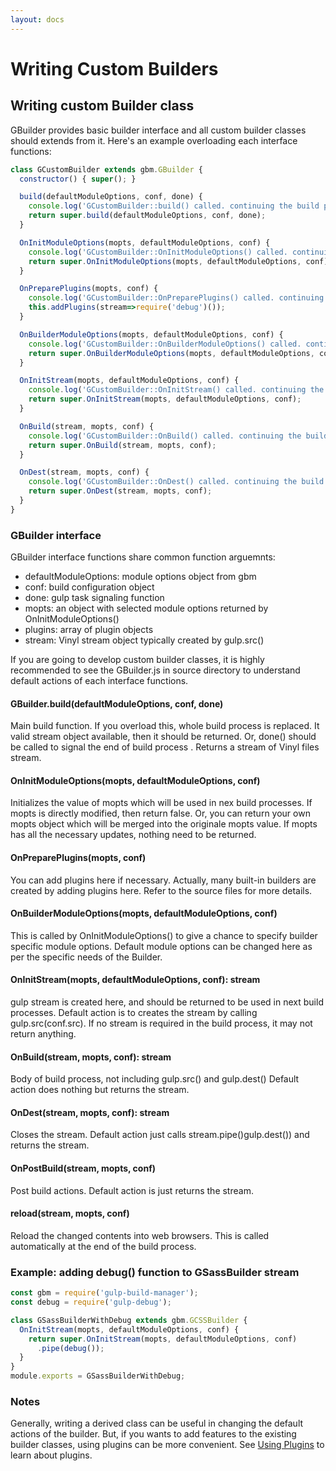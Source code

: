 ```yaml
---
layout: docs
---
```


# Writing Custom Builders

## Writing custom Builder class
GBuilder provides basic builder interface and all custom builder classes should extends from it. Here's an example overloading each interface functions:
```javascript
class GCustomBuilder extends gbm.GBuilder {
  constructor() { super(); }

  build(defaultModuleOptions, conf, done) {
    console.log('GCustomBuilder::build() called. continuing the build process...');
    return super.build(defaultModuleOptions, conf, done);
  }

  OnInitModuleOptions(mopts, defaultModuleOptions, conf) {
    console.log('GCustomBuilder::OnInitModuleOptions() called. continuing the build process...');
    return super.OnInitModuleOptions(mopts, defaultModuleOptions, conf);
  }

  OnPreparePlugins(mopts, conf) {
    console.log('GCustomBuilder::OnPreparePlugins() called. continuing the build process...');
    this.addPlugins(stream=>require('debug')());
  }

  OnBuilderModuleOptions(mopts, defaultModuleOptions, conf) {
    console.log('GCustomBuilder::OnBuilderModuleOptions() called. continuing the build process...');
    return super.OnBuilderModuleOptions(mopts, defaultModuleOptions, conf);
  }

  OnInitStream(mopts, defaultModuleOptions, conf) {
    console.log('GCustomBuilder::OnInitStream() called. continuing the build process...');
    return super.OnInitStream(mopts, defaultModuleOptions, conf);
  }

  OnBuild(stream, mopts, conf) {
    console.log('GCustomBuilder::OnBuild() called. continuing the build process...');
    return super.OnBuild(stream, mopts, conf);
  }

  OnDest(stream, mopts, conf) {
    console.log('GCustomBuilder::OnDest() called. continuing the build process...');
    return super.OnDest(stream, mopts, conf);
  }
}
```

### GBuilder interface
GBuilder interface functions share common function arguemnts:
  - defaultModuleOptions: module options object from gbm
  - conf: build configuration object
  - done: gulp task signaling function
  - mopts: an object with selected module options returned by OnInitModuleOptions()
  - plugins: array of plugin objects
  - stream: Vinyl stream object typically created by gulp.src()

If you are going to develop custom builder classes, it is highly recommended to see the GBuilder.js in source directory to understand default actions of each interface functions.


#### GBuilder.build(defaultModuleOptions, conf, done)
Main build function. If you overload this, whole build process is replaced.
It valid stream object available, then it should be returned. Or, done() should be called to signal the end of build process .
Returns a stream of Vinyl files stream.
  
#### OnInitModuleOptions(mopts, defaultModuleOptions, conf)
Initializes the value of mopts which will be used in nex build processes. If mopts is directly modified, then return false. Or, you can return your own mopts object which will be merged into the originale mopts value.
If mopts has all the necessary updates, nothing need to be returned.
 
#### OnPreparePlugins(mopts, conf)
You can add plugins here if necessary. Actually, many built-in builders are created by adding plugins here. Refer to the source files for more details.

#### OnBuilderModuleOptions(mopts, defaultModuleOptions, conf)
This is called by OnInitModuleOptions() to give a chance to specify builder specific module options. Default module options can be changed here as per the specific needs of the Builder.

#### OnInitStream(mopts, defaultModuleOptions, conf): stream
gulp stream is created here, and should be returned to be used in next build processes. Default action is to creates the stream by calling gulp.src(conf.src).
 If no stream is required in the build process, it may not return anything.
 
#### OnBuild(stream, mopts, conf): stream
Body of build process, not including gulp.src() and gulp.dest()
Default action does nothing but returns the stream.
 
#### OnDest(stream, mopts, conf): stream
Closes the stream. Default action just calls stream.pipe()gulp.dest()) and returns the stream.

#### OnPostBuild(stream, mopts, conf)
Post build actions. Default action is just returns the stream.

#### reload(stream, mopts, conf)
Reload the changed contents into web browsers. This is called automatically at the end of the build process.


### Example: adding debug() function to GSassBuilder stream
```javascript
const gbm = require('gulp-build-manager');
const debug = require('gulp-debug');

class GSassBuilderWithDebug extends gbm.GCSSBuilder {
  OnInitStream(mopts, defaultModuleOptions, conf) {
    return super.OnInitStream(mopts, defaultModuleOptions, conf)
      .pipe(debug());
  }
}
module.exports = GSassBuilderWithDebug;
```

### Notes
Generally, writing a derived class can be useful in changing the default actions of the builder. But, if you wants to add features to the existing builder classes, using plugins can be more convenient. See [Using Plugins]({{site.baseurl}}/plugins/using-plugins) to learn about plugins.
